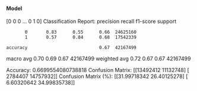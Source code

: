 #### Model
[0 0 0 ... 0 1 0]
Classification Report:
              precision    recall  f1-score   support

           0       0.83      0.55      0.66  24625160
           1       0.57      0.84      0.68  17542339

    accuracy                           0.67  42167499
   macro avg       0.70      0.69      0.67  42167499
weighted avg       0.72      0.67      0.67  42167499

Accuracy: 0.6699554080738818
Confusion Matrix:
[[13492412 11132748]
 [ 2784407 14757932]]
Confusion Matrix (%):
[[31.99718342 26.40125278]
 [ 6.60320642 34.99835738]]
